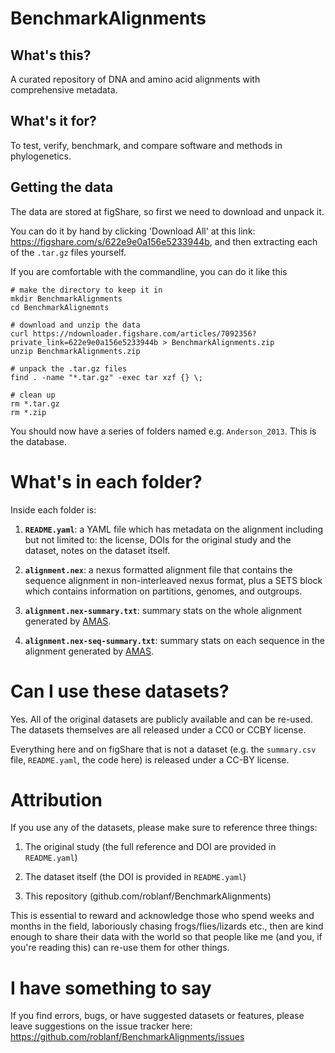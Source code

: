 # BenchmarkAlignments

## What's this?

A curated repository of DNA and amino acid alignments with comprehensive metadata.

## What's it for?

To test, verify, benchmark, and compare software and methods in phylogenetics.

## Getting the data

The data are stored at figShare, so first we need to download and unpack it.

You can do it by hand by clicking 'Download All' at this link: https://figshare.com/s/622e9e0a156e5233944b, and then extracting each of the `.tar.gz` files yourself.

If you are comfortable with the commandline, you can do it like this

```{shell}
# make the directory to keep it in
mkdir BenchmarkAlignments
cd BenchmarkAlignemnts

# download and unzip the data
curl https://ndownloader.figshare.com/articles/7092356?private_link=622e9e0a156e5233944b > BenchmarkAlignments.zip
unzip BenchmarkAlignments.zip

# unpack the .tar.gz files
find . -name "*.tar.gz" -exec tar xzf {} \;

# clean up
rm *.tar.gz
rm *.zip
```

You should now have a series of folders named e.g. `Anderson_2013`. This is the database.


# What's in each folder?

Inside each folder is:

1.  **`README.yaml`**: a YAML file which has metadata on the alignment including but not limited to: the license, DOIs for the original study and the dataset, notes on the dataset itself.

2.  **`alignment.nex`**: a nexus formatted alignment file that contains the sequence alignment in non-interleaved nexus format, plus a SETS block which contains information on partitions, genomes, and outgroups.

3. **`alignment.nex-summary.txt`**: summary stats on the whole alignment generated by [AMAS](https://github.com/marekborowiec/AMAS). 

4. **`alignment.nex-seq-summary.txt`**: summary stats on each sequence in the alignment generated by [AMAS](https://github.com/marekborowiec/AMAS).


# Can I use these datasets?
Yes. All of the original datasets are publicly available and can be re-used. The datasets themselves are all released under a CC0 or CCBY license.

Everything here and on figShare that is not a dataset (e.g. the `summary.csv` file, `README.yaml`, the code here) is released under a CC-BY license.

# Attribution

If you use any of the datasets, please make sure to reference three things:

1.  The original study (the full reference and DOI are provided in `README.yaml`)

2.  The dataset itself (the DOI is provided in `README.yaml`)

3.  This repository (github.com/roblanf/BenchmarkAlignments)

This is essential to reward and acknowledge those who spend weeks and months in the field, laboriously chasing frogs/flies/lizards etc., then are kind enough to share their data with the world so that people like me (and you, if you're reading this) can re-use them for other things.

# I have something to say

If you find errors, bugs, or have suggested datasets or features, please leave suggestions on the issue tracker here: https://github.com/roblanf/BenchmarkAlignments/issues